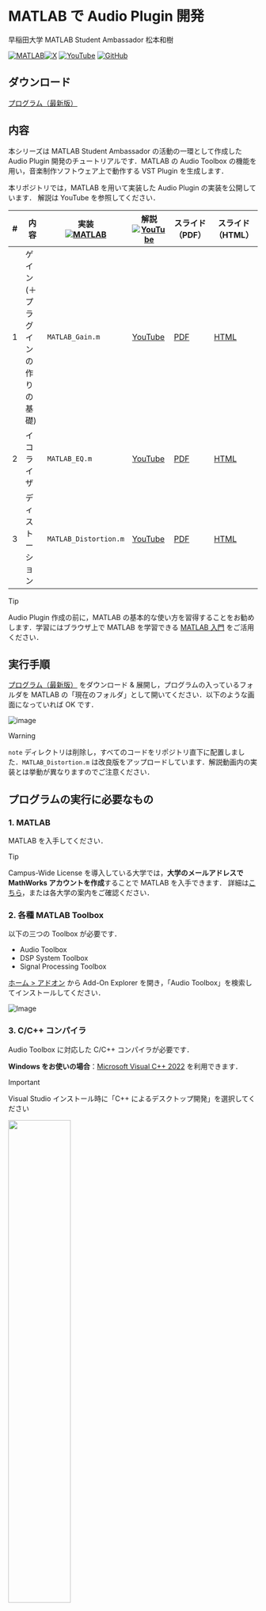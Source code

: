 # MATLAB で Audio Plugin 開発

早稲田大学 MATLAB Student Ambassador 
松本和樹

[![MATLAB](https://img.shields.io/badge/MATLAB-0076A8?style=flat&logo=MATLAB&logoColor=white)](https://x.com/km_MATLAB_Amb)[![X](https://img.shields.io/badge/X-000000?style=flat&logo=X&logoColor=white)](https://x.com/km_MATLAB_Amb) [![YouTube](https://img.shields.io/badge/YouTube-FF0000?style=flat&logo=YouTube&logoColor=white)](https://www.youtube.com/@km_MATLAB_Amb) 
[![GitHub](https://img.shields.io/badge/GitHub-%23121011.svg?style=flat&logo=github&logoColor=white)](https://github.com/kzkmtmt)

## ダウンロード

[プログラム（最新版）](https://github.com/kzkmtmt/audioPlugins/archive/refs/heads/main.zip)

## 内容
本シリーズは MATLAB Student Ambassador の活動の一環として作成した Audio Plugin 開発のチュートリアルです．MATLAB の Audio Toolbox の機能を用い，音楽制作ソフトウェア上で動作する VST Plugin を生成します．

本リポジトリでは，MATLAB を用いて実装した Audio Plugin の実装を公開しています．
解説は YouTube を参照してください．

| #    | 内容                              | 実装 <br> [![MATLAB](https://img.shields.io/badge/MATLAB-0076A8?style=flat&logo=MATLAB&logoColor=white)]() | 解説 <br> [![YouTube](https://img.shields.io/badge/YouTube-FF0000?style=flat&logo=YouTube&logoColor=white)](https://www.youtube.com/@km_MATLAB_Amb) | スライド（PDF）                                              | スライド（HTML）                                             |
| ---- | --------------------------------- | --------------------- | --------------- | ------------------------------------------------------------ | ------------------------------------------------------------ |
| 1    | ゲイン (＋プラグインの作りの基礎) | `MATLAB_Gain.m`       | [YouTube](https://youtu.be/bWrkLawnXwI) | [PDF](https://kzkmtmt.github.io/audioPlugins/pdf/AudioPlugin_01_Gain.pdf) | [HTML](https://kzkmtmt.github.io/audioPlugins/AudioPlugin_01_Gain.html) |
| 2    | イコライザ                        | `MATLAB_EQ.m`         | [YouTube](https://youtu.be/MqkE1pm16eA) | [PDF](https://kzkmtmt.github.io/audioPlugins/pdf/AudioPlugin_02_EQ.pdf) | [HTML](https://kzkmtmt.github.io/audioPlugins/AudioPlugin_02_EQ.html) |
| 3    | ディストーション                  | `MATLAB_Distortion.m` | [YouTube](https://youtu.be/a8o5jZuILuk) | [PDF](https://kzkmtmt.github.io/audioPlugins/pdf/AudioPlugin_03_Distortion.pdf) | [HTML](https://kzkmtmt.github.io/audioPlugins/AudioPlugin_03_Distortion.html) |

> [!TIP]
> Audio Plugin 作成の前に，MATLAB の基本的な使い方を習得することをお勧めします．学習にはブラウザ上で MATLAB を学習できる [MATLAB 入門](https://matlabacademy.mathworks.com/jp/details/matlab-onramp/gettingstarted) をご活用ください．


## 実行手順
[プログラム（最新版）](https://github.com/kzkmtmt/audioPlugins/archive/refs/heads/main.zip) をダウンロード & 展開し，プログラムの入っているフォルダを MATLAB の「現在のフォルダ」として開いてください．以下のような画面になっていれば OK です．

  ![image](https://github.com/user-attachments/assets/d34658c9-c091-4f0a-9bde-e306cd454a1e)

> [!WARNING]
> `note` ディレクトリは削除し，すべてのコードをリポジトリ直下に配置しました．`MATLAB_Distortion.m` は改良版をアップロードしています．解説動画内の実装とは挙動が異なりますのでご注意ください．

## プログラムの実行に必要なもの
  
### 1. MATLAB

MATLAB を入手してください．

> [!TIP]
> Campus-Wide License を導入している大学では，**大学のメールアドレスで MathWorks アカウントを作成**することで MATLAB を入手できます．
> 詳細は[こちら](https://jp.mathworks.com/academia/tah-support-program/eligibility.html)，または各大学の案内をご確認ください．

### 2. 各種 MATLAB Toolbox

以下の三つの Toolbox が必要です．
* Audio Toolbox
* DSP System Toolbox
* Signal Processing Toolbox

[ホーム > アドオン](https://jp.mathworks.com/products/matlab/add-on-explorer.html) から Add-On Explorer を開き，「Audio Toolbox」を検索してインストールしてください．

![Image](https://github.com/user-attachments/assets/686a9229-e8db-4a6c-bbca-a74d83eac8e1)

### 3. C/C++ コンパイラ

Audio Toolbox に対応した C/C++ コンパイラが必要です．
  
**Windows をお使いの場合**：[Microsoft Visual C++ 2022](https://visualstudio.microsoft.com/ja/vs/community/) を利用できます．

> [!IMPORTANT]
> Visual Studio インストール時に「C++ によるデスクトップ開発」を選択してください
> 
> <img src="https://github.com/user-attachments/assets/cb153f80-0a41-448b-9a19-6396ef86b96f" width="50%">
  
**Windows 以外をお使いの場合（動作未確認）**：対応するコンパイラの一覧表（[Mac](https://jp.mathworks.com/support/requirements/supported-compilers-mac.html) | [Linux](https://jp.mathworks.com/support/requirements/supported-compilers-linux.html)）の中から，Audio Toolbox にチェックマークの入っているものを選択してください．

## 実行用コマンド

テストベンチ起動コマンド
```
audioTestBench MATLAB_Gain MATLAB_EQ MATLAB_Distortion
```

プラグインの生成コマンド
```
generateAudioPlugin -outdir dll\ MATLAB_Gain.m
generateAudioPlugin -outdir dll\ MATLAB_EQ.m
generateAudioPlugin -outdir dll\ MATLAB_Distortion.m
```

## 免責事項
本リポジトリで提供するプログラム，スクリプト，およびドキュメント類は，参考目的で公開するものです．内容や動作については可能な限り検証していますが，その正確性，完全性，安全性，動作，特定用途への適合性を保証するものではありません．

本リポジトリのプログラムやコードを使用したことによってユーザーまたは第三者に生じたいかなる損害，トラブル，データ損失，または不利益についても，作者は一切の責任を負いません．

利用する場合は，ユーザー自身の責任において動作環境や依存関係，ライセンス条件を十分確認したうえでご利用ください．
本リポジトリの内容は予告なく変更，削除されることがありますので，あらかじめご了承ください．

